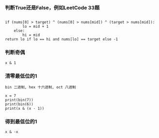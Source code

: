 ### 判断True还是False，例如LeetCode 33题

```

if (nums[0] > target) ^ (nums[0] > nums[mid]) ^ (target > nums[mid]):
        lo = mid + 1
    else:
        hi = mid
return lo if lo == hi and nums[lo] == target else -1

```


### 判断奇偶

```
x & 1

```

### 清零最低位的1

```
bin 二进制, hex 十六进制, oct 八进制

x = 7
print(bin(7))
print(bin(6))
print(x & (x - 1))

```

### 得到最低位的1

```
x & -x

```